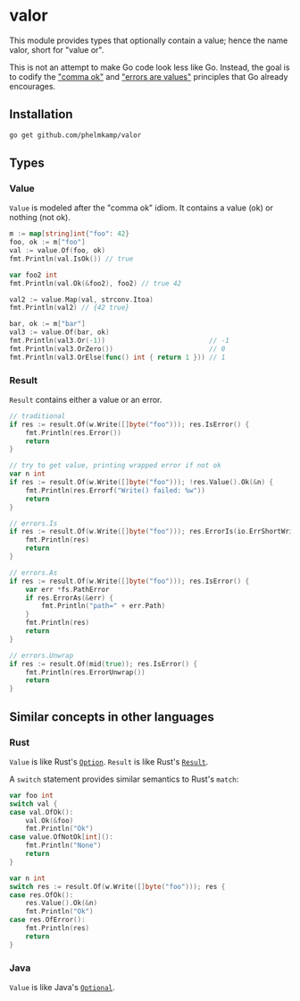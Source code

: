 # valor

This module provides types that optionally contain a value; hence the name valor, short for "value or".

This is not an attempt to make Go code look less like Go.
Instead, the goal is to codify the ["comma ok"](https://blog.toshima.ru/2019/07/21/go-comma-ok-idiom.html) and ["errors are values"](https://go.dev/blog/errors-are-values) principles that Go already encourages.

## Installation

```bash
go get github.com/phelmkamp/valor
```

## Types

### Value

`Value` is modeled after the "comma ok" idiom. It contains a value (ok) or nothing (not ok).

```go
m := map[string]int{"foo": 42}
foo, ok := m["foo"]
val := value.Of(foo, ok)
fmt.Println(val.IsOk()) // true

var foo2 int
fmt.Println(val.Ok(&foo2), foo2) // true 42

val2 := value.Map(val, strconv.Itoa)
fmt.Println(val2) // {42 true}

bar, ok := m["bar"]
val3 := value.Of(bar, ok)
fmt.Println(val3.Or(-1))                          // -1
fmt.Println(val3.OrZero())                        // 0
fmt.Println(val3.OrElse(func() int { return 1 })) // 1
```

### Result

`Result` contains either a value or an error.

```go
// traditional
if res := result.Of(w.Write([]byte("foo"))); res.IsError() {
    fmt.Println(res.Error())
    return
}

// try to get value, printing wrapped error if not ok
var n int
if res := result.Of(w.Write([]byte("foo"))); !res.Value().Ok(&n) {
    fmt.Println(res.Errorf("Write() failed: %w"))
    return
}

// errors.Is
if res := result.Of(w.Write([]byte("foo"))); res.ErrorIs(io.ErrShortWrite) {
    fmt.Println(res)
    return
}

// errors.As
if res := result.Of(w.Write([]byte("foo"))); res.IsError() {
    var err *fs.PathError
    if res.ErrorAs(&err) {
        fmt.Println("path=" + err.Path)
    }
    fmt.Println(res)
    return
}

// errors.Unwrap
if res := result.Of(mid(true)); res.IsError() {
    fmt.Println(res.ErrorUnwrap())
    return
}
```

## Similar concepts in other languages

### Rust

`Value` is like Rust's [`Option`](https://doc.rust-lang.org/std/option/enum.Option.html).
`Result` is like Rust's [`Result`](https://doc.rust-lang.org/std/result/enum.Result.html).

A `switch` statement provides similar semantics to Rust's `match`:

```go
var foo int
switch val {
case val.OfOk():
    val.Ok(&foo)
    fmt.Println("Ok")
case value.OfNotOk[int]():
    fmt.Println("None")
    return
}

var n int
switch res := result.Of(w.Write([]byte("foo"))); res {
case res.OfOk():
    res.Value().Ok(&n)
    fmt.Println("Ok")
case res.OfError():
    fmt.Println(res)
    return
}
```

### Java

`Value` is like Java's [`Optional`](https://docs.oracle.com/en/java/javase/11/docs/api/java.base/java/util/Optional.html).